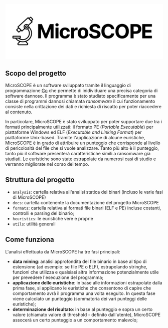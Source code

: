 ![MicroSCOPE logo](https://github.com/seekbytes/MicroSCOPE/blob/main/utils/MicroSCOPE.jpg?raw=true)

## Scopo del progetto

MicroSCOPE è un software sviluppato tramite il linguaggio di programmazione [Go](https://go.dev) che permette di inidividuare una precisa categoria di software dannoso. Il programma è stato studiato specificamente per una classe di programmi dannosi chiamata _ransomware_ il cui funzionamento consiste nella crittazione dei dati e richiesta di riscatto per poter riaccedere al contenuto.

In particolare, MicroSCOPE è stato sviluppato per poter supportare due tra i formati principalmente utilizzati: il formato PE (_Portable Executable_) per piattaforme Windows ed ELF (_Executable and Linking Format_) per piattaforme Unix-based. Tramite l'applicazione di alcune euristiche, MicroSCOPE è in grado di attribuire un punteggio che corrisponde al livello di pericolosità del file che si vuole analizzare. Tanto più alto è il punteggio, tanto più il software presenterà caratteristiche simili a ransomware già studiati. Le euristiche sono state estrapolate da numerosi casi di studio e verranno migliorate nel corso del tempo.

## Struttura del progetto

* `analysis`: cartella relativa all'analisi statica dei binari (incluso le varie fasi di MicroSCOPE)
* `docs`: cartella contenente la documentazione del progetto MicroSCOPE
* `formats`: cartella relativa ai formati file binari (ELF e PE) incluse costanti, controlli e parsing del binario;
* `heuristics`: le euristiche vere e proprie
* `utils`: utilità generali

## Come funziona

L'analisi effettuata da MicroSCOPE ha tre fasi principali:
* **data mining**: analisi approfondita del file binario in base al tipo di estensione (ad esempio: se file PE o ELF), estrapolando stringhe, funzioni che utilizza e qualsiasi altra informazione potenzialmente utile per prevedere l'esecuzione del programma;
* **applicazione delle euristiche**: in base alle informazioni estrapolate dalla prima fase, si applicano le euristiche che consentono di capire che comportamento avrà il programma una volta eseguito. In questa fase viene calcolato un punteggio (sommatoria dei vari punteggi delle euristiche);
* **determinazione del risultato**: in base al punteggio e sopra un certo valore (chiamato valore di threshold - definito dall'utente), MicroSCOPE assocerà un certo punteggio a un comportamento malevolo;
